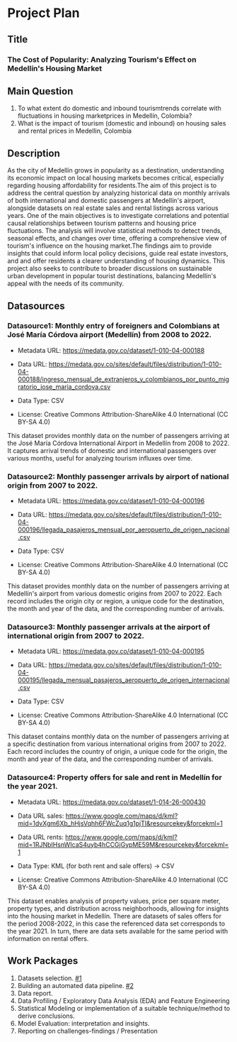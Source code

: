 # Project Plan

## Title
<!-- Give your project a short title. -->
### The Cost of Popularity: Analyzing Tourism's Effect on Medellín's Housing Market

## Main Question

<!-- Think about one main question you want to answer based on the data. -->
1. To what extent do domestic and inbound tourismtrends correlate with fluctuations in housing marketprices in Medellín, Colombia?
2. What is the impact of tourism (domestic and inbound) on housing sales and rental prices in Medellin, Colombia

## Description

<!-- Describe your data science project in max. 200 words. Consider writing about why and how you attempt it. -->
As the city of Medellín grows in popularity as a destination, understanding its economic impact on local housing markets becomes critical, especially regarding housing affordability for residents.The aim of this project is to address the central question by analyzing historical data on monthly arrivals of both international and domestic passengers at Medellín's airport, alongside datasets on real estate sales and rental listings across various years. One of the main objectives is to investigate correlations and potential causal relationships between tourism patterns and housing price fluctuations.
The analysis will involve statistical methods to detect trends, seasonal effects, and changes over time, offering a comprehensive view of tourism's influence on the housing market.The findings aim to provide insights that could inform local policy decisions, guide real estate investors, and  and offer residents a clearer understanding of housing dynamics. This project also seeks to contribute to broader discussions on sustainable urban development in popular tourist destinations, balancing Medellín's appeal with the needs of its community.

## Datasources

<!-- Describe each datasources you plan to use in a section. Use the prefic "DatasourceX" where X is the id of the datasource. -->

### Datasource1: Monthly entry of foreigners and Colombians at José María Córdova airport (Medellín) from 2008 to 2022.

* Metadata URL: <https://medata.gov.co/dataset/1-010-04-000188>

* Data URL: <https://medata.gov.co/sites/default/files/distribution/1-010-04-000188/ingreso_mensual_de_extranjeros_y_colombianos_por_punto_migratorio_jose_maria_cordova.csv>

* Data Type: CSV

* License: Creative Commons Attribution-ShareAlike 4.0 International (CC BY-SA 4.0)

This dataset provides monthly data on the number of passengers arriving at the José María Córdova International Airport in Medellín from 2008 to 2022. It captures arrival trends of domestic and international passengers over various months, useful for analyzing tourism influxes over time.

### Datasource2: Monthly passenger arrivals by airport of national origin from 2007 to 2022.

* Metadata URL: <https://medata.gov.co/dataset/1-010-04-000196>

* Data URL: <https://medata.gov.co/sites/default/files/distribution/1-010-04-000196/llegada_pasajeros_mensual_por_aeropuerto_de_origen_nacional.csv>

* Data Type: CSV

* License: Creative Commons Attribution-ShareAlike 4.0 International (CC BY-SA 4.0)

This dataset provides monthly data on the number of passengers arriving at Medellín's airport from various domestic origins from 2007 to 2022. Each record includes the origin city or region, a unique code for the destination, the month and year of the data, and the corresponding number of arrivals.

### Datasource3: Monthly passenger arrivals at the airport of international origin from 2007 to 2022.

* Metadata URL: <https://medata.gov.co/dataset/1-010-04-000195>

* Data URL: <https://medata.gov.co/sites/default/files/distribution/1-010-04-000195/llegada_mensual_pasajeros_aeropuerto_de_origen_internacional.csv>

* Data Type: CSV

* License: Creative Commons Attribution-ShareAlike 4.0 International (CC BY-SA 4.0)

This dataset contains monthly data on the number of passengers arriving at a specific destination from various international origins from 2007 to 2022. Each record includes the country of origin, a unique code for the origin, the month and year of the data, and the corresponding number of arrivals.

### Datasource4: Property offers for sale and rent in Medellín for the year 2021.

* Metadata URL: <https://medata.gov.co/dataset/1-014-26-000430>

* Data URL sales: <https://www.google.com/maps/d/kml?mid=1dvXgm6Xb_hHjsVqhh6FWcZuq1g1pjTI&resourcekey&forcekml=1>
  
* Data URL rents: <https://www.google.com/maps/d/kml?mid=1RJNbIHsnWIcaS4uyb4hCCGjGypME59M&resourcekey&forcekml=1>

* Data Type: KML (for both rent and sale offers) -> CSV

* License: Creative Commons Attribution-ShareAlike 4.0 International (CC BY-SA 4.0)

This dataset enables analysis of property values, price per square meter, property types, and distribution across neighborhoods, allowing for insights into the housing market in Medellín.
There are datasets of sales offers for the period 2008-2022, in this case the referenced data set corresponds to the year 2021. In turn, there are data sets available for the same period with information on rental offers.

## Work Packages

<!-- List of work packages ordered sequentially, each pointing to an issue with more details. -->

1. Datasets selection. [#1][i1]
2. Building an automated data pipeline. [#2][i2]
3. Data report.
4. Data Profiling / Exploratory Data Analysis (EDA) and Feature Engineering
5. Statistical Modeling or implementation of a suitable technique/method to derive conclusions.
6. Model Evaluation: interpretation and insights.
7. Reporting on challenges-findings / Presentation

[i1]: https://github.com/mateorual/MADE_Project_23272477/issues/1 
[i2]: https://github.com/mateorual/MADE_Project_23272477/issues/2
